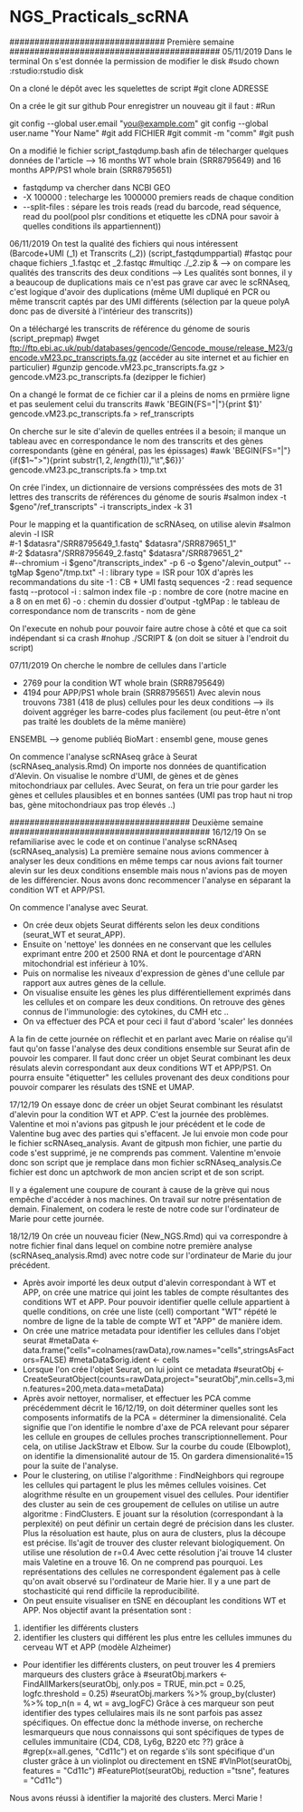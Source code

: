 # NGS_Practicals_scRNA


############################### Première semaine ##########################################
05/11/2019
Dans le terminal
On s'est donnée la permission de modifier le disk
#sudo chown :rstudio:rstudio disk

On a cloné le dépôt avec les squelettes de script 
#git clone ADRESSE

On a crée le git sur github
Pour enregistrer un nouveau git il faut : 
#Run

  git config --global user.email "you@example.com"
  git config --global user.name "Your Name"
#git add FICHIER
#git commit -m "comm"
#git push 

On a modifié le fichier script_fastqdump.bash afin de télecharger quelques données de l'article 
--> 16 months WT whole brain (SRR8795649) and 16 months APP/PS1 whole brain (SRR8795651)
- fastqdump va chercher dans NCBI GEO
- -X 100000 : telecharge les 1000000 premiers reads de chaque condition
- --split-files : sépare les trois reads (read du barcode, read séquence, read du pool(pool plsr conditions et etiquette les cDNA pour savoir à quelles conditions ils appartiennent))



06/11/2019
On test la qualité des fichiers qui nous intéressent (Barcode+UMI (_1) et Transcrits (_2))
(script_fastqdumppartial)
#fastqc pour chaque fichiers _1.fastqc et _2.fastqc
#multiqc ./*_2*.zip & 
--> on compare les qualités des transcrits des deux conditions
   --> Les qualités sont bonnes, il y a beaucoup de duplications mais ce n'est pas grave car avec le scRNAseq, c'est logique d'avoir des duplications (même UMI dupliqué en PCR ou même transcrit captés par des UMI différents (sélection par la queue polyA donc pas de diversité à l'intérieur des transcrits))
   
On a téléchargé les transcrits de référence du génome de souris
(script_prepmap)
#wget ftp://ftp.ebi.ac.uk/pub/databases/gencode/Gencode_mouse/release_M23/gencode.vM23.pc_transcripts.fa.gz 
(accéder au site internet et au fichier en particulier)
#gunzip gencode.vM23.pc_transcripts.fa.gz > gencode.vM23.pc_transcripts.fa 
(dezipper le fichier)

On a changé le format de ce fichier car il a pleins de noms en prmière ligne et pas seulement celui du transcrits
#awk 'BEGIN{FS="|"}{print $1}' gencode.vM23.pc_transcripts.fa > ref_transcripts

On cherche sur le site d'alevin de quelles entrées il a besoin; il manque un tableau avec en correspondance le nom des transcrits et des gènes correspondants (gène en général, pas les épissages)
#awk 'BEGIN{FS="|"}{if($1~">"){print substr($1,2,length($1)),"\t",$6}}' gencode.vM23.pc_transcripts.fa > tmp.txt

On crée l'index, un dictionnaire de versions compréssées des mots de 31 lettres des transcrits de références du génome de souris
#salmon index -t $geno"/ref_transcripts" -i transcripts_index -k 31

Pour le mapping et la quantification de scRNAseq, on utilise alevin
#salmon alevin -l ISR \
#-1 $datasra"/SRR8795649_1.fastq" $datasra"/SRR879651_1" \
#-2 $datasra"/SRR8795649_2.fastq" $datasra"/SRR879651_2" \
#--chromium  -i $geno"/transcripts_index" -p 6 -o $geno"/alevin_output" --tgMap $geno"/tmp.txt"
-l : library type = ISR pour 10X d'après les recommandations du site
-1 : CB + UMI fastq sequences
-2 : read sequence fastq
--protocol
-i : salmon index file
-p : nombre de core (notre macine en a 8 on en met 6)
-o : chemin du dossier d'output
-tgMPap : le tableau de correspondance nom de transcrits - nom de gène

On l'execute en nohub pour pouvoir faire autre chose à côté et que ca soit indépendant si ca crash
#nohup ./SCRIPT & (on doit se situer à l'endroit du script)



07/11/2019
On cherche le nombre de cellules dans l'article
- 2769 pour la condition WT whole brain (SRR8795649) 
-	4194 pour APP/PS1 whole brain (SRR8795651)
Avec alevin nous trouvons 7381 (418 de plus) cellules pour les deux conditions
--> ils doivent aggréger les barre-codes plus facilement (ou peut-être n'ont pas traité les doublets de la même manière)


ENSEMBL --> genome publiéq 
  BioMart : ensembl gene, mouse genes
  
On commence l'analyse scRNAseq grâce à Seurat
(scRNAseq_analysis.Rmd)
On importe nos données de quantification d'Alevin.
On visualise le nombre d'UMI, de gènes et de gènes mitochondriaux par cellules. Avec Seurat, on fera un trie pour garder les gènes et cellules plausibles et en bonnes santées (UMI pas trop haut ni trop bas, gène mitochondriaux pas trop élevés ..)
 
#################################### Deuxième semaine ########################################
16/12/19
On se refamiliarise avec le code et on continue l'analyse scRNAseq
(scRNAseq_analysis)
La première semaine nous avions commencer à analyser les deux conditions en même temps car nous avions fait tourner alevin sur les deux conditions ensemble mais nous n'avions pas de moyen de les différencier. Nous avons donc recommencer l'analyse en séparant la condition WT et APP/PS1.

On commence l'analyse avec Seurat.
- On crée deux objets Seurat différents selon les deux conditions (seurat_WT et seurat_APP).
- Ensuite on 'nettoye' les données en ne conservant que les cellules exprimant entre 200 et 2500 RNA et dont le pourcentage d'ARN mitochondrial est inférieur à 10%.
- Puis on normalise les niveaux d'expression de gènes d'une cellule par rapport aux autres gènes de la cellule.
- On visualise ensuite les gènes les plus différentiellement exprimés dans les cellules et on compare les deux conditions. On retrouve des gènes connus de l'immunologie: des cytokines, du CMH etc ..
- On va effectuer des PCA et pour ceci il faut d'abord 'scaler' les données

A la fin de cette journée on réflechit et en parlant avec Marie on réalise qu'il faut qu'on fasse l'analyse des deux conditions ensemble sur Seurat afin de pouvoir les comparer. Il faut donc créer un objet Seurat combinant les deux résulats alevin correspondant aux deux conditions WT et APP/PS1. On pourra ensuite "étiquetter" les cellules provenant des deux conditions pour pouvoir comparer les résulats des tSNE et UMAP.



17/12/19
On essaye donc de créer un objet Seurat combinant les résulatst d'alevin pour la condition WT et APP.
C'est la journée des problèmes. Valentine et moi n'avions pas gitpush le jour précédent et le code de Valentine bug avec des parties qui s'effacent. Je lui envoie mon code pour le fichier scRNAseq_analysis.
Avant de gitpush mon fichier, une partie du code s'est supprimé, je ne comprends pas comment. Valentine m'envoie donc son script que je remplace dans mon fichier scRNAseq_analysis.Ce fichier est donc un aptchwork de mon ancien script et de son script.

Il y a également une coupure de courant à cause de la grève qui nous empêche d'accéder à nos machines.
On travail sur notre présentation de demain.
Finalement, on codera le reste de notre code sur l'ordinateur de Marie pour cette journée.



18/12/19
On crée un nouveau ficier (New_NGS.Rmd) qui va correspondre à notre fichier final dans lequel on combine notre première analyse (scRNAseq_analysis.Rmd) avec notre code sur l'ordinateur de Marie du jour précédent.

- Après avoir importé les deux output d'alevin correspondant à WT et APP, on crée une matrice qui joint les tables de compte résultantes des conditions WT et APP. Pour pouvoir identifier quelle cellule appartient à quelle conditions, on crée une liste (cell) comportant "WT" répété le nombre de ligne de la table de compte WT et "APP" de manière idem.
- On crée une matrice metadata pour identifier les cellules dans l'objet seurat
#metaData <- data.frame("cells"=colnames(rawData),row.names="cells",stringsAsFactors=FALSE)
#metaData$orig.ident <- cells
- Lorsque l'on crée l'objet Seurat, on lui joint ce metadata
#seuratObj <- CreateSeuratObject(counts=rawData,project="seuratObj",min.cells=3,min.features=200,meta.data=metaData)
- Après avoir nettoyer, normaliser, et effectuer les PCA comme précédemment décrit le 16/12/19, on doit déterminer quelles sont les composents informatifs de la PCA = déterminer la dimensionalité. Cela signifie que l'on identifie le nombre d'axe de PCA relevant pour séparer les cellule en groupes de cellules proches transcriptionnellement.
Pour cela, on utilise JackStraw et Elbow. Sur la courbe du coude (Elbowplot), on identifie la dimensionalité autour de 15. On gardera dimensionalité=15 pour la suite de l'analyse.
- Pour le clustering, on utilise l'algorithme : FindNeighbors qui regroupe les cellules qui partagent le plus les mêmes cellules voisines. Cet alogrithme résulte en un groupement visuel des cellules. Pour identifier des cluster au sein de ces groupement de cellules on utilise un autre algoritme : FindClusters. E jouant sur la résolution (correspondant à la perplexité) on peut définir un certain degré de précision dans les cluster. Plus la résoluation est haute, plus on aura de clusters, plus la découpe est précise. Ils'agit de trouver des cluster relevant biologiquement.
On utilise une résolution de r=0.4
Avec cette résolution j'ai trouve 14 cluster mais Valetine en a trouve 16. On ne comprend pas pourquoi. Les représentations des cellules ne correspondent également pas à celle qu'on avait observé su l'ordinateur de Marie hier. Il y a une part de stochasticité qui rend difficile la reproducibilité.
- On peut ensuite visualiser en tSNE en découplant les conditions WT et APP. 
Nos objectif avant la présentation sont : 
1) identifier les différents clusters
2) identifier les clusters qui différent les plus entre les cellules immunes du cerveau WT et APP (modèle Alzheimer)
- Pour identifier les différents clusters, on peut trouver les 4 premiers marqueurs des clusters grâce à 
#seuratObj.markers <- FindAllMarkers(seuratObj, only.pos = TRUE, min.pct = 0.25, logfc.threshold = 0.25)
#seuratObj.markers  %>% group_by(cluster) %>% top_n(n = 4, wt = avg_logFC)
Grâce à ces marqueur son peut identifier des types cellulaires mais ils ne sont parfois pas assez spécifiques.
On effectue donc la méthode inverse, on recherche lesmarqueurs que nous connaissons qui sont spécifiques de types de cellules immunitaire (CD4, CD8, Ly6g, B220 etc ??) grâce à
#grep(x=all.genes, "Cd11c") 
et on regarde s'ils sont spécifique d'un cluster grâce à un violinplot ou directement en tSNE
#VlnPlot(seuratObj, features = "Cd11c")
#FeaturePlot(seuratObj, reduction ="tsne", features = "Cd11c")

Nous avons réussi à identifier la majorité des clusters.
Merci Marie !